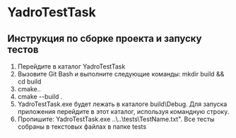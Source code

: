 # YadroTestTask

## Инструкция по сборке проекта и запуску тестов

1. Перейдите в каталог YadroTestTask
2. Вызовите Git Bash и выполните следующие команды: mkdir build && cd build
3. cmake..
4. cmake --build .
5. YadroTestTask.exe будет лежать в каталоге build\Debug. Для запуска приложения перейдите в этот каталог, используя командную строку.
6. Пропишите: YadroTestTask.exe ..\\..\tests\TestName.txt". Все тесты собраны в текстовых файлах в папке tests
